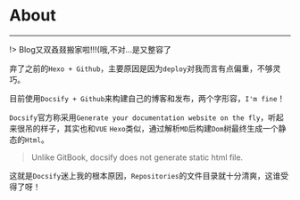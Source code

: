 
# About
---

!> Blog又双叒叕搬家啦!!!(哦,不对...是又整容了

弃了之前的`Hexo + Github`，主要原因是因为`deploy`对我而言有点偏重，不够灵巧。

目前使用`Docsify + Github`来构建自己的博客和发布，两个字形容，`I'm fine`！

`Docsify`官方称采用`Generate your documentation website on the fly`，听起来很吊的样子，其实也和`VUE` `Hexo`类似，通过解析`MD`后构建`Dom`树最终生成一个静态的`Html`。

> Unlike GitBook, docsify does not generate static html file.

这就是`Docsify`迷上我的根本原因，`Repositories`的文件目录就十分清爽，这谁受得了呀！

 



